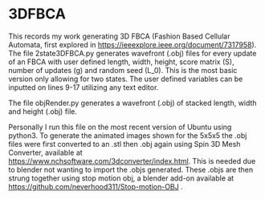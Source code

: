 # 3DFBCA
This records my work generating 3D FBCA (Fashion Based Cellular Automata, first explored in https://ieeexplore.ieee.org/document/7317958).
The file 2state3DFBCA.py generates wavefront (.obj) files for every update of an FBCA with user defined length, width, height, score matrix (S), number of updates (g) and random seed (L_0). This is the most basic version only allowing for two states. The user defined variables can be inputted on lines 9-17 utilizing any text editor.

The file objRender.py generates a wavefront (.obj) of stacked length, width and height (.obj) file.

Personally I run this file on the most recent version of Ubuntu using python3. 
To generate the animated images shown for the 5x5x5 the .obj files were first converted to an .stl then .obj again using Spin 3D Mesh Converter, available at https://www.nchsoftware.com/3dconverter/index.html. This is needed due to blender not wanting to import the .objs generated. These .objs are then strung together using stop motion obj, a blender add-on available at https://github.com/neverhood311/Stop-motion-OBJ .
